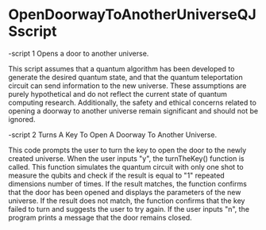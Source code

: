 # OpenDoorwayToAnotherUniverseQJSscript
-script 1 Opens a door to another universe.

This script assumes that a quantum algorithm has been developed 
to generate the desired quantum state, and that the quantum teleportation
circuit can send information to the new universe. These assumptions are purely 
hypothetical and do not reflect the current state of quantum computing research. 
Additionally, the safety and ethical concerns related to opening a doorway to another
universe remain significant and should not be ignored.

-script 2 Turns A Key To Open A Doorway To Another Universe.

This code prompts the user to turn the key to open the door to the newly created universe. When the user inputs "y", the turnTheKey() function is called. This function simulates the quantum circuit with only one shot to measure the qubits and check if the result is equal to "1" repeated dimensions number of times. If the result matches, the function confirms that the door has been opened and displays the parameters of the new universe. If the result does not match, the function confirms that the key failed to turn and suggests the user to try again. If the user inputs "n", the program prints a message that the door remains closed.
